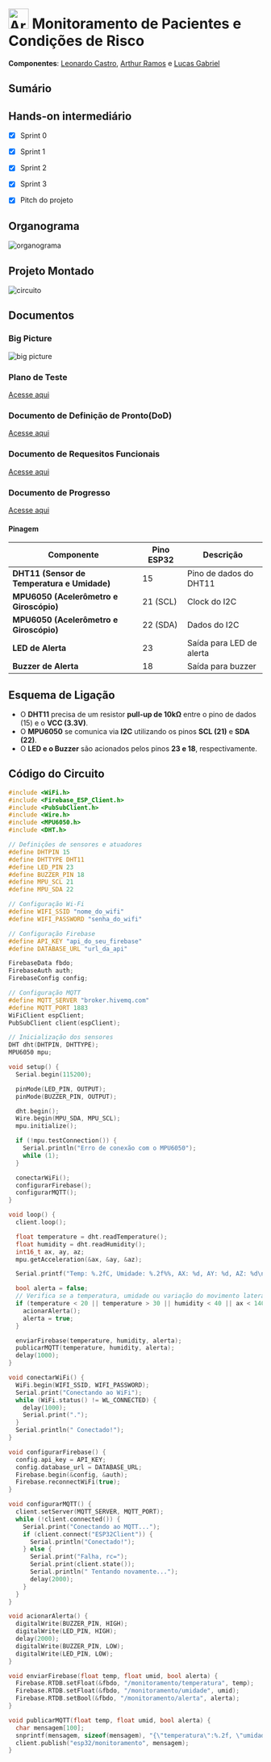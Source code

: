 # <img src="https://upload.wikimedia.org/wikipedia/commons/8/87/Arduino_Logo.svg" alt="Arduino Logo" width="40"> Monitoramento de Pacientes e Condições de Risco 

**Componentes**: [Leonardo Castro](https://github.com/thetwelvedev), [Arthur Ramos](https://github.com/ArthurRamos26) e [Lucas Gabriel](https://github.com/lucasrocha777)

## Sumário
<!--
fazer sumário
-->

## Hands-on intermediário

- [x] Sprint 0
- [x] Sprint 1
- [x] Sprint 2
- [x] Sprint 3
- [x] Pitch do projeto


## Organograma
![organograma](./imagens/organograma.png)

## Projeto Montado
![circuito](./imagens/circuito-montado.jpg)

## Documentos

### Big Picture
![big picture](./imagens/Big%20Picture.png)

### Plano de Teste
[Acesse aqui](./docs/Plano_de_testes_arkham.pdf)

### Documento de Definição de Pronto(DoD)
[Acesse aqui](./docs/Definição%20de%20Pronto%20Arkham.pdf)

### Documento de Requesitos Funcionais
[Acesse aqui](./docs/Requisitos_Funcionais_Arkham.pdf)

### Documento de Progresso
[Acesse aqui](./docs/Documento%20de%20progresso_Arkham.pdf)

<!--
### Slide do Pitch
[Acesse aqui](./)


### Esquema de Conexões
[Acesse aqui](./imagens/)
-->

#### Pinagem

| **Componente**                         | **Pino ESP32** | **Descrição**               |
|----------------------------------------|--------------|---------------------------|
| **DHT11 (Sensor de Temperatura e Umidade)** | 15           | Pino de dados do DHT11    |
| **MPU6050 (Acelerômetro e Giroscópio)** | 21 (SCL)     | Clock do I2C              |
| **MPU6050 (Acelerômetro e Giroscópio)** | 22 (SDA)     | Dados do I2C              |
| **LED de Alerta**                       | 23           | Saída para LED de alerta   |
| **Buzzer de Alerta**                    | 18           | Saída para buzzer          |

## Esquema de Ligação

- O **DHT11** precisa de um resistor **pull-up de 10kΩ** entre o pino de dados (15) e o **VCC (3.3V)**.
- O **MPU6050** se comunica via **I2C** utilizando os pinos **SCL (21)** e **SDA (22)**.
- O **LED e o Buzzer** são acionados pelos pinos **23 e 18**, respectivamente.


## Código do Circuito
```C
#include <WiFi.h>
#include <Firebase_ESP_Client.h>
#include <PubSubClient.h>
#include <Wire.h>
#include <MPU6050.h>
#include <DHT.h>

// Definições de sensores e atuadores
#define DHTPIN 15
#define DHTTYPE DHT11
#define LED_PIN 23
#define BUZZER_PIN 18
#define MPU_SCL 21
#define MPU_SDA 22

// Configuração Wi-Fi
#define WIFI_SSID "nome_do_wifi"
#define WIFI_PASSWORD "senha_do_wifi"

// Configuração Firebase
#define API_KEY "api_do_seu_firebase"
#define DATABASE_URL "url_da_api"

FirebaseData fbdo;
FirebaseAuth auth;
FirebaseConfig config;

// Configuração MQTT
#define MQTT_SERVER "broker.hivemq.com"
#define MQTT_PORT 1883
WiFiClient espClient;
PubSubClient client(espClient);

// Inicialização dos sensores
DHT dht(DHTPIN, DHTTYPE);
MPU6050 mpu;

void setup() {
  Serial.begin(115200);

  pinMode(LED_PIN, OUTPUT);
  pinMode(BUZZER_PIN, OUTPUT);

  dht.begin();
  Wire.begin(MPU_SDA, MPU_SCL);
  mpu.initialize();

  if (!mpu.testConnection()) {
    Serial.println("Erro de conexão com o MPU6050");
    while (1);
  }

  conectarWiFi();
  configurarFirebase();
  configurarMQTT();
}

void loop() {
  client.loop();

  float temperature = dht.readTemperature();
  float humidity = dht.readHumidity();
  int16_t ax, ay, az;
  mpu.getAcceleration(&ax, &ay, &az);

  Serial.printf("Temp: %.2fC, Umidade: %.2f%%, AX: %d, AY: %d, AZ: %d\n", temperature, humidity, ax, ay, az);

  bool alerta = false;
  // Verifica se a temperatura, umidade ou variação do movimento lateral (eixos X e Y) ultrapassam os limites
  if (temperature < 20 || temperature > 30 || humidity < 40 || ax < 14000 || ax < 6000 || ax < 7000) {
    acionarAlerta();
    alerta = true;
  }

  enviarFirebase(temperature, humidity, alerta);
  publicarMQTT(temperature, humidity, alerta);
  delay(1000);
}

void conectarWiFi() {
  WiFi.begin(WIFI_SSID, WIFI_PASSWORD);
  Serial.print("Conectando ao WiFi");
  while (WiFi.status() != WL_CONNECTED) {
    delay(1000);
    Serial.print(".");
  }
  Serial.println(" Conectado!");
}

void configurarFirebase() {
  config.api_key = API_KEY;
  config.database_url = DATABASE_URL;
  Firebase.begin(&config, &auth);
  Firebase.reconnectWiFi(true);
}

void configurarMQTT() {
  client.setServer(MQTT_SERVER, MQTT_PORT);
  while (!client.connected()) {
    Serial.print("Conectando ao MQTT...");
    if (client.connect("ESP32Client")) {
      Serial.println("Conectado!");
    } else {
      Serial.print("Falha, rc=");
      Serial.print(client.state());
      Serial.println(" Tentando novamente...");
      delay(2000);
    }
  }
}

void acionarAlerta() {
  digitalWrite(BUZZER_PIN, HIGH);
  digitalWrite(LED_PIN, HIGH);
  delay(2000);
  digitalWrite(BUZZER_PIN, LOW);
  digitalWrite(LED_PIN, LOW);
}

void enviarFirebase(float temp, float umid, bool alerta) {
  Firebase.RTDB.setFloat(&fbdo, "/monitoramento/temperatura", temp);
  Firebase.RTDB.setFloat(&fbdo, "/monitoramento/umidade", umid);
  Firebase.RTDB.setBool(&fbdo, "/monitoramento/alerta", alerta);
}

void publicarMQTT(float temp, float umid, bool alerta) {
  char mensagem[100];
  snprintf(mensagem, sizeof(mensagem), "{\"temperatura\":%.2f, \"umidade\":%.2f, \"alerta\":%d}", temp, umid, alerta);
  client.publish("esp32/monitoramento", mensagem);
}

```
